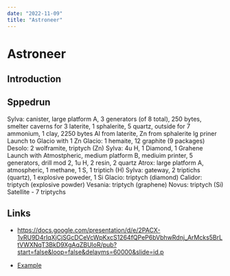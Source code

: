 ```yaml
---
date: "2022-11-09"
title: "Astroneer"
---
```


<!-- markdownlint-disable MD025 -->
# Astroneer
<!-- markdownlint-enable MD025 -->

## Introduction

## Sppedrun

Sylva: canister, large platform A, 3 generators (of 8 total), 250 bytes, smelter
caverns for 3 laterite, 1 sphalerite, 5 quartz, 
outside for 7 ammonium, 1 clay, 2250 bytes
Al from laterite, Zn from sphalerite
lg priner
Launch to Glacio with 1 Zn
Glacio: 1 hemaite, 12 graphite (9 packages)
Desolo: 2 wolframite,  triptych (Zn)
Sylva: 4u H, 1 Diamond, 1 Grahene
Launch with Atmostpheric, medium platform B, mediuim printer, 5 generators, drill mod 2, 1u H, 2 resin, 2 quartz
Atrox: large platform A, atmospheric, 1 methane, 1 S, 1 triptich (H)
Sylva: gateway, 2 triptichs (quartz), 1 explosive poweder, 1 Si
Glacio: triptych (diamond)
Calidor: triptych (explosive powder)
Vesania: triptych (graphene)
Novus: triptych (Si)
Satellite - 7 triptychs

## Links

<!-- markdownlint-disable MD034 -->
* https://docs.google.com/presentation/d/e/2PACX-1vRU9D4rIqXjCjSGcDCeVcWpKxcS1264fQPeP6bVbhwRdnj_ArMcks5BrLtVWXNqT3BkD9XgAqZBUloR/pub?start=false&loop=false&delayms=60000&slide=id.p
<!-- markdownlint-enable MD034 -->
* [Example](https://example.com)
